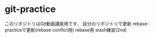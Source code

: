 # git-practice
このリポジトリはGit動画講座用です．
自分のリポジトリで更新
rebase-practiceで更新(rebase conflict用) 
rebase用
stash練習(2nd)
